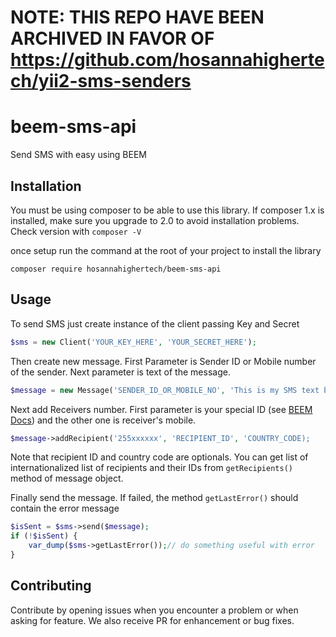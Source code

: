 # NOTE: THIS REPO HAVE BEEN ARCHIVED IN FAVOR OF https://github.com/hosannahighertech/yii2-sms-senders


# beem-sms-api
Send SMS with easy using BEEM

## Installation
You must be using composer to be able to use this library. If composer 1.x is installed, make sure you upgrade to 2.0 to avoid installation problems. Check version with `composer -V`

once setup run the command at the root of your project to install the library

`composer require hosannahighertech/beem-sms-api`

## Usage
To send SMS just create instance of the client passing Key and Secret

```php
$sms = new Client('YOUR_KEY_HERE', 'YOUR_SECRET_HERE');
```

Then create new message. First Parameter is Sender ID or Mobile number of the sender. Next parameter is text of the message.
```php
$message = new Message('SENDER_ID_OR_MOBILE_NO', 'This is my SMS text body');
```

Next add Receivers number. First parameter is your special ID (see [BEEM Docs](https://docs.beem.africa/)) and the other one is receiver's mobile.

```php
$message->addRecipient('255xxxxxx', 'RECIPIENT_ID', 'COUNTRY_CODE);
```
Note that recipient ID and country code are optionals. You can get list of internationalized list of recipients and their IDs from `getRecipients()` method of message object.

Finally send the message. If failed, the method `getLastError()` should contain the error message

```php
$isSent = $sms->send($message);
if (!$isSent) {
    var_dump($sms->getLastError());// do something useful with error
}
```

## Contributing
Contribute by opening issues when you encounter a problem or when asking for feature. We also receive PR for enhancement or bug fixes.
